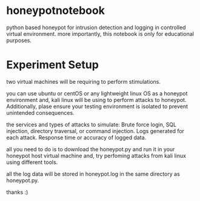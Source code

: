 # honeypotnotebook
python based honeypot for intrusion detection and logging in controlled virtual environment.
more importantly, this notebook is only for educational purposes.

# Experiment Setup
two virtual machines will be requiring to perform stimulations.

you can use ubuntu or centOS or any lightweight linux OS as a honeypot environment
and, kali linux will be using to perform attacks to honeypot. 
Additionally, plase ensure your testing environment is isolated to prevent unintended consequences.

the services and types of attacks to simulate:
Brute force login, SQL injection, directory traversal, or command injection.
Logs generated for each attack.
Response time or accuracy of logged data.

all you need to do is to download the honeypot.py and run it in your honeypot host virtual machine
and, try perfoming attacks from kali linux using different tools. 

all the log data will be stored in honeypot.log in the same directory as honeypot.py. 

thanks :)

